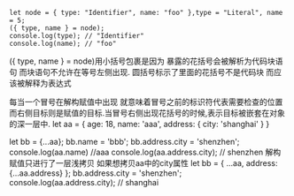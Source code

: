 ```
let node = { type: "Identifier", name: "foo" },type = "Literal", name = 5;
({ type, name } = node);
console.log(type); // "Identifier" 
console.log(name); // "foo"
```
({ type, name } = node)用小括号包裹是因为 暴露的花括号会被解析为代码块语句 而块语句不允许在等号左侧出现. 圆括号标示了里面的花括号不是代码块 而应该被解释为表达式

每当一个冒号在解构赋值中出现 就意味着冒号之前的标识符代表需要检查的位置 而右侧目标则是赋值的目标.当冒号右侧出现花括号的时候,表示目标被嵌套在对象的深一层中.
let aa = {
	age: 18,
	name: 'aaa',
	address: {
		city: 'shanghai'
	}
}

let bb = {...aa};
bb.name = 'bbb';
bb.address.city = 'shenzhen';
console.log(aa.name) //aaa
console.log(aa.address.city);  // shenzhen
解构赋值只进行了一层浅拷贝 如果想拷贝aa中的city属性 
let bb = {
	...aa,
	address: {...aa.address}
};
bb.address.city = 'shenzhen';
console.log(aa.address.city);  // shanghai
